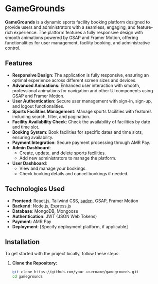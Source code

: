 # GameGrounds

**GameGrounds** is a dynamic sports facility booking platform designed to provide users and administrators with a seamless, engaging, and feature-rich experience. The platform features a fully responsive design with smooth animations powered by GSAP and Framer Motion, offering functionalities for user management, facility booking, and administrative control.

## Features

- **Responsive Design**: The application is fully responsive, ensuring an optimal experience across different screen sizes and devices.
- **Advanced Animations**: Enhanced user interaction with smooth, professional animations for navigation and other UI components using GSAP and Framer Motion.
- **User Authentication**: Secure user management with sign-in, sign-up, and logout functionalities.
- **Sports Facilities Management**: Manage sports facilities with features including search, filter, and pagination.
- **Facility Availability Check**: Check the availability of facilities by date and time slot.
- **Booking System**: Book facilities for specific dates and time slots, ensuring availability.
- **Payment Integration**: Secure payment processing through AMR Pay.
- **Admin Dashboard**:
  - Create, update, and delete sports facilities.
  - Add new administrators to manage the platform.
- **User Dashboard**:
  - View and manage your bookings.
  - Check booking details and cancel bookings if needed.

## Technologies Used

- **Frontend**: React.js, Tailwind CSS, [sadcn](https://sadcn.dev/), GSAP, Framer Motion
- **Backend**: Node.js, Express.js
- **Database**: MongoDB, Mongoose
- **Authentication**: JWT (JSON Web Tokens)
- **Payment**: AMR Pay
- **Deployment**: [Specify deployment platform, if applicable]

## Installation

To get started with the project locally, follow these steps:

1. **Clone the Repository:**
   ```bash
   git clone https://github.com/your-username/gamegrounds.git
   cd gamegrounds
   ```
